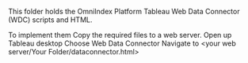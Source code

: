 This folder holds the OmniIndex Platform Tableau Web Data Connector (WDC)
scripts and HTML.

To implement them 
Copy the required files to a web server.
Open up Tableau desktop
Choose Web Data Connector
Navigate to <your web server/Your Folder/dataconnector.html>
